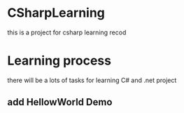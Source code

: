 # CSharpLearning
this is a project for csharp learning recod

# Learning process
there will be a lots of tasks for learning C# and .net project

## add HellowWorld Demo
